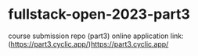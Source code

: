 # fullstack-open-2023-part3
course submission repo (part3)
online application link: (https://part3.cyclic.app/)https://part3.cyclic.app/
